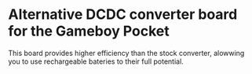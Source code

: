 # Alternative DCDC converter board for the Gameboy Pocket

This board provides higher efficiency than the stock converter, alowwing you to use rechargeable bateries to their full potential.

